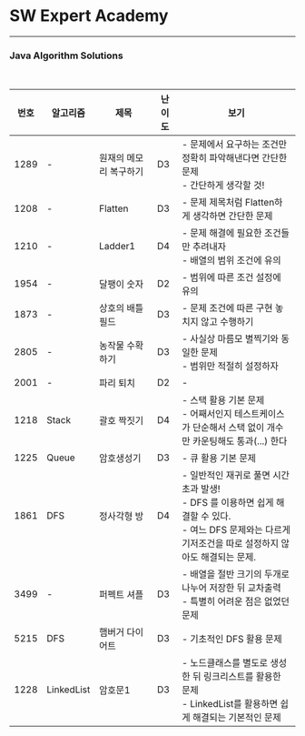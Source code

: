 # SW Expert Academy

----

### Java Algorithm Solutions

<br>


| 번호 | 알고리즘   | 제목                   | 난이도 | 보기                                                         |
| ---- | ---------- | ---------------------- | ------ | ------------------------------------------------------------ |
| 1289 | -          | 원재의 메모리 복구하기 | D3     | - 문제에서 요구하는 조건만 정확히 파악해낸다면 간단한 문제<br />- 간단하게 생각할 것! |
| 1208 | -          | Flatten                | D3     | - 문제 제목처럼 Flatten하게 생각하면 간단한 문제             |
| 1210 | -          | Ladder1                | D4     | - 문제 해결에 필요한 조건들만 추려내자<br />- 배열의 범위 조건에 유의 |
| 1954 | -          | 달팽이 숫자            | D2     | - 범위에 따른 조건 설정에 유의                               |
| 1873 | -          | 상호의 배틀필드        | D3     | - 문제 조건에 따른 구현 놓치지 않고 수행하기                 |
| 2805 | -          | 농작물 수확하기        | D3     | - 사실상 마름모 별찍기와 동일한 문제<br />- 범위만 적절히 설정하자 |
| 2001 | -          | 파리 퇴치              | D2     | -                                                            |
| 1218 | Stack      | 괄호 짝짓기            | D4     | - 스택 활용 기본 문제<br />- 어째서인지 테스트케이스가 단순해서 스택 없이 개수만 카운팅해도 통과(...) 한다 |
| 1225 | Queue      | 암호생성기             | D3     | - 큐 활용 기본 문제                                          |
| 1861 | DFS        | 정사각형 방            | D4     | - 일반적인 재귀로 풀면 시간초과 발생!<br />- DFS 를 이용하면 쉽게 해결할 수 있다.<br />- 여느 DFS 문제와는 다르게 기저조건을 따로 설정하지 않아도 해결되는 문제. |
| 3499 | -          | 퍼펙트 셔플            | D3     | - 배열을 절반 크기의 두개로 나누어 저장한 뒤 교차출력<br />- 특별히 어려운 점은 없었던 문제 |
| 5215 | DFS        | 햄버거 다이어트        | D3     | - 기초적인 DFS 활용 문제                                     |
| 1228 | LinkedList | 암호문1                | D3     | - 노드클래스를 별도로 생성한 뒤 링크리스트를 활용한 문제<br />- LinkedList를 활용하면 쉽게 해결되는 기본적인 문제 |
